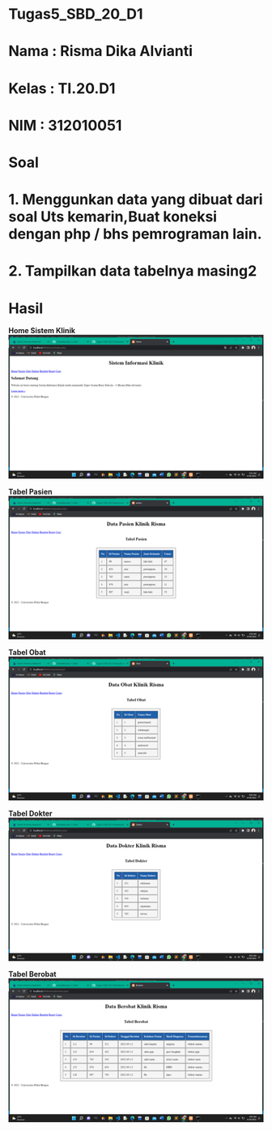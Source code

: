 # Tugas5_SBD_20_D1
# Nama : Risma Dika Alvianti
# Kelas : TI.20.D1
# NIM : 312010051

# Soal
# 1. Menggunkan data yang dibuat dari soal Uts kemarin,Buat koneksi dengan php / bhs pemrograman lain.
# 2. Tampilkan data tabelnya masing2

# Hasil

**Home Sistem Klinik**<br>
![p](screenshoot/1.png)<br>

**Tabel Pasien**<br>
![p](screenshoot/2.png)<br>

**Tabel Obat**<br>
![p](screenshoot/3.png)<br>

**Tabel Dokter**<br>
![p](screenshoot/5.png)<br>

**Tabel Berobat**<br>
![p](screenshoot/4.png)<br>